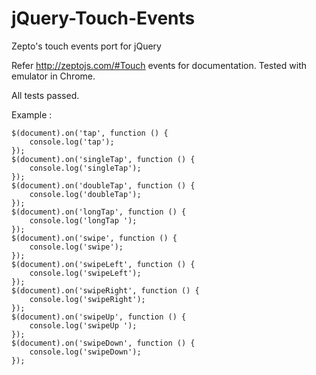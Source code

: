 jQuery-Touch-Events
===================

Zepto's touch events port for jQuery

Refer http://zeptojs.com/#Touch events for documentation. Tested with emulator in Chrome.

All tests passed.

Example : 
  
    $(document).on('tap', function () {
        console.log('tap');
    });
    $(document).on('singleTap', function () {
        console.log('singleTap');
    });
    $(document).on('doubleTap', function () {
        console.log('doubleTap');
    });
    $(document).on('longTap', function () {
        console.log('longTap ');
    });
    $(document).on('swipe', function () {
        console.log('swipe');
    });
    $(document).on('swipeLeft', function () {
        console.log('swipeLeft');
    });
    $(document).on('swipeRight', function () {
        console.log('swipeRight');
    });
    $(document).on('swipeUp', function () {
        console.log('swipeUp ');
    });
    $(document).on('swipeDown', function () {
        console.log('swipeDown');
    });
